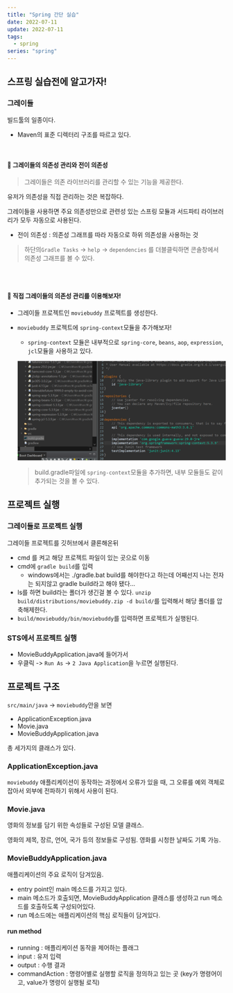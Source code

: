 ```yaml
---
title: "Spring 간단 실습"
date: 2022-07-11
update: 2022-07-11
tags:
  - spring
series: "spring"
---
```


## 스프링 실습전에 알고가자!

### 그레이들

빌드툴의 일종이다.

* Maven의 표준 디렉터리 구조를 따르고 있다.

<br/>

#### 📌 그레이들의 의존성 관리와 전이 의존성

> 그레이들은 의존 라이브러리를 관리할 수 있는 기능을 제공한다.

유저가 의존성을 직접 관리하는 것은 복잡하다.<br/>

그레이들을 사용하면 주요 의존성만으로 관련성 있는 스프링 모듈과 서드파티 라이브러리가 모두 자동으로 사용된다.<br/>

* 전이 의존성 : 의존성 그래프를 따라 자동으로 하위 의존성을 사용하는 것

> 하단의`Gradle Tasks` -> `help` -> `dependencies` 를 더블클릭하면 콘솔창에서 의존성 그래프를 볼 수 있다.

<br/><br/>

#### 📌 직접 그레이들의 의존성 관리를 이용해보자!

* 그레이들 프로젝트인 `moviebuddy` 프로젝트를 생성한다.

* `moviebuddy` 프로젝트에 `spring-context`모듈을 추가해보자!

  * `spring-context` 모듈은 내부적으로 `spring-core`, `beans`, `aop`, `expression`, `jcl`모듈을 사용하고 있다.

  ![](./spring-context.png)

  > build.gradle파일에 `spring-context`모듈을 추가하면, 내부 모듈들도 같이 추가되는 것을 볼 수 있다.



## 프로젝트 실행

### 그레이들로 프로젝트 실행

그레이들 프로젝트를 깃허브에서 클론해온뒤 <br/>

* cmd 를 켜고 해당 프로젝트 파일이 있는 곳으로 이동
* cmd에 `gradle build`를 입력
  * windows에서는 ./gradle.bat build를 해야한다고 하는데 어째선지 나는 전자는 되지않고 gradle build라고 해야 됐다...
* ls를 하면 build라는 폴더가 생긴걸 볼 수 있다. `unzip build/distributions/moviebuddy.zip -d build/`를 입력해서 해당 폴더를 압축해제한다.
* `build/moviebuddy/bin/moviebuddy`를 입력하면 프로젝트가 실행된다.



### STS에서 프로젝트 실행

* MovieBuddyApplication.java에 들어가서
* 우클릭 -> `Run As` -> `2 Java Application`을 누르면 실행된다.



## 프로젝트 구조

`src/main/java` -> `moviebuddy`안을 보면

* ApplicationException.java
* Movie.java
* MovieBuddyApplication.java

총 세가지의 클래스가 있다.<br/>



### ApplicationException.java

`moviebuddy` 애플리케이션이 동작하는 과정에서 오류가 있을 때, 그 오류를 예외 객체로 잡아서 외부에 전파하기 위해서 사용이 된다.



### Movie.java

영화의 정보를 담기 위한 속성들로 구성된 모델 클래스.<br/>

영화의 제목, 장르, 언어, 국가 등의 정보들로 구성됨. 영화를 시청한 날짜도 기록 가능.



### MovieBuddyApplication.java

애플리케이션의 주요 로직이 담겨있음.<br/>

* entry point인 main 메소드를 가지고 있다.
* main 메소드가 호출되면, MovieBuddyApplication 클래스를 생성하고 run 메소드를 호출하도록 구성되어있다.
* run 메소드에는 애플리케이션의 핵심 로직들이 담겨있다.



#### run method

* running : 애플리케이션 동작을 제어하는 플래그
* input : 유저 입력
* output : 수행 결과 
* commandAction : 명령어별로 실행할 로직을 정의하고 있는 곳 (key가 명령어이고, value가 명령이 실행될 로직)

